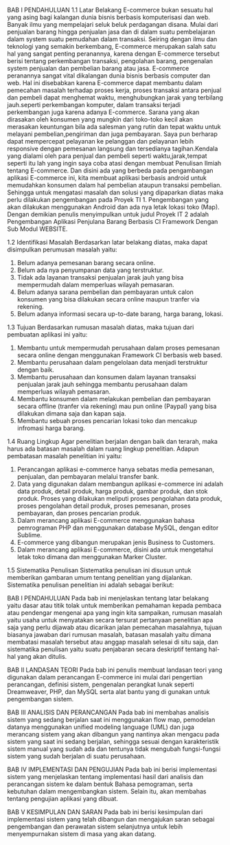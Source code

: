 BAB I
PENDAHULUAN
1.1	Latar Belakang
E-commerce bukan sesuatu hal yang asing bagi kalangan dunia bisnis berbasis komputerisasi dan web. Banyak ilmu yang mempelajari seluk beluk perdagangan disana. Mulai dari penjualan barang hingga penjualan jasa dan di dalam suatu pembelajaran dalam system suatu pemudahan dalam transaksi. Seiring dengan ilmu dan teknologi yang semakin berkembang, E-commerce merupakan salah satu hal yang sangat penting peranannya, karena dengan E-commerce tersebut berisi tentang perkembangan transaksi, pengolahan barang, pengenalan system penjualan dan pembelian barang atau jasa. E-commerce peranannya sangat vital dikalangan dunia bisnis berbasis computer dan web. Hal ini disebabkan karena E-commerce dapat membantu dalam pemecahan masalah terhadap proses kerja, proses transaksi antara penjual dan pembeli dapat menghemat waktu, menghubungkan jarak yang terbilang jauh.seperti perkembangan komputer, dalam transaksi terjadi perkembangan juga karena adanya E-commerce.
Sarana yang akan dirasakan oleh konsumen yang mungkin dari toko-toko kecil akan merasakan keuntungan bila ada salesman yang rutin dan tepat waktu untuk melayani pembelian,pengiriman dan juga pembayaran. Saya pun berharap dapat mempercepat pelayanan ke pelanggan dan pelayanan lebih responsive dengan pemesanan langsung dan tersedianya tagihan.Kendala yang dialami oleh para penjual dan pembeli seperti waktu,jarak,tempat seperti itu lah yang ingin saya coba atasi dengan membuat Penulisan Ilmiah tentang E-commerce. Dan disini ada yang berbeda pada pengambangan aplikasi E-commerce ini, kita membuat aplikasi berbasis android untuk memudahkan konsumen dalam hal pembelian ataupun transaksi pembelian.
Sehingga untuk mengatasi masalah dan solusi yang dipaparkan diatas maka perlu dilakukan pengembangan pada Proyek TI 1. Pengembangan yang akan dilakukan menggunakan Android dan ada nya letak lokasi toko (Map). 
Dengan demikian penulis menyimpulkan untuk judul Proyek IT 2 adalah Pengembangan Aplikasi Penjulana Barang Berbasis CI Framework Dengan Sub Modul WEBSITE.

1.2	Identifikasi Masalah
Berdasarkan latar belakang diatas, maka dapat disimpulkan perumusan masalah yaitu:
1.	Belum adanya pemesanan barang secara online.
2.	Belum ada nya penyumpanan data yang terstruktur.
3.	Tidak ada layanan transaksi  penjualan jarak jauh yang bisa mempermudah dalam memperluas wilayah pemasaran.
4.	Belum adanya sarana pembelian dan pembayaran untuk calon konsumen yang bisa dilakukan secara online maupun tranfer via rekening.
5.	Belum adanya informasi secara up-to-date barang, harga barang, lokasi.

1.3	Tujuan
Berdasarkan rumusan masalah diatas, maka tujuan dari pembuatan aplikasi ini yaitu:
1.	Membantu untuk mempermudah perusahaan dalam proses pemesanan secara online dengan menggunakan Framework CI berbasis web based.
2.	Membantu perusahaan dalam pengelolaan data menjadi terstruktur dengan baik.
3.	Membantu perusahaan dan konsumen dalam layanan transaksi penjualan jarak jauh sehingga membantu perusahaan dalam memperluas wilayah pemasaran.
4.	Membantu konsumen dalam melakukan pembelian dan pembayaran secara offline (tranfer via rekening) mau pun online (Paypal) yang bisa dilakukan dimana saja dan kapan saja.
5.	Membantu sebuah proses pencarian lokasi toko dan mencakup infromasi harga barang.

1.4	Ruang Lingkup
Agar penelitian berjalan dengan baik dan terarah, maka harus ada batasan masalah dalam ruang lingkup penelitian. Adapun pembatasan masalah penelitian ini yaitu:
1.	Perancangan aplikasi e-commerce hanya sebatas media pemesanan, penjualan, dan pembayaran melalui transfer bank.
2.	Data yang digunakan dalam membangun aplikasi e-commerce ini adalah data produk, detail produk, harga produk, gambar produk, dan stok produk. Proses yang dilakukan meliputi proses pengolahan data produk, proses pengolahan detail produk, proses pemesanan, proses pembayaran, dan proses pencarian produk.
3.	Dalam merancang aplikasi E-commerce menggunakan bahasa pemrograman PHP dan menggunakan database MySQL, dengan editor Sublime.
4.	E-commerce yang dibangun merupakan jenis Business to Customers.
5.	Dalam merancang aplikasi E-commerce, disini ada untuk mengetahui letak toko dimana dan menggunakan Marker Cluster.

1.5	Sistematika Penulisan
Sistematika penulisan ini disusun untuk memberikan gambaran umum tentang penelitian yang dijalankan. Sistematika penulisan penelitian ini adalah sebagai berikut:

BAB I PENDAHULUAN
Pada bab ini menjelaskan tentang latar belakang yaitu dasar atau titik tolak untuk memberikan pemahaman kepada pembaca atau pendengar mengenai apa yang ingin kita sampaikan, rumusan masalah yaitu usaha untuk menyatakan secara tersurat pertanyaan penelitian apa saja yang perlu dijawab atau dicarikan jalan pemecahan masalahnya, tujuan biasanya jawaban dari rumusan masalah, batasan masalah yaitu dimana membatasi masalah tersebut atau anggap masalah selesai di situ saja, dan sistematika penulisan yaitu suatu penjabaran secara deskriptif tentang hal-hal yang akan ditulis.


BAB II LANDASAN TEORI
Pada bab ini penulis membuat landasan teori yang digunakan dalam perancangan E-commerce ini mulai dari pengertian perancangan, definisi sistem, pengenalan perangkat lunak seperti Dreamweaver, PHP, dan MySQL serta alat bantu yang di gunakan untuk pengembangan sistem.

BAB III ANALISIS DAN PERANCANGAN
Pada bab ini membahas analisis sistem yang sedang berjalan saat ini menggunakan flow map, pemodelan datanya menggunakan unified modeling language (UML) dan juga merancang sistem yang akan dibangun yang nantinya akan mengacu pada sistem yang saat ini sedang berjalan, sehingga sesuai dengan karakteristik sistem manual yang sudah ada dan tentunya tidak mengubah fungsi-fungsi sistem yang sudah berjalan di suatu perusahaan.

BAB IV IMPLEMENTASI DAN PENGUJIAN
Pada bab ini berisi implementasi sistem yang menjelaskan tentang implementasi hasil dari analisis dan perancangan sistem ke dalam bentuk Bahasa pemograman, serta kebutuhan dalam mengembangkan sistem. Selain itu, akan membahas tentang pengujian aplikasi yang dibuat.

BAB V KESIMPULAN DAN SARAN
Pada bab ini berisi kesimpulan dari implementasi sistem yang telah dibangun dan mengajukan saran sebagai pengembangan dan perawatan sistem selanjutnya untuk lebih menyempurnakan sistem di masa yang akan datang.
 

